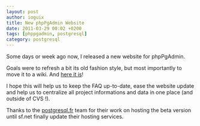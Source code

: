 ```yaml
---
layout: post
author: ioguix
title: New phpPgAdmin Website
date: 2011-03-29 00:02 +0200
tags: [phppgadmin, postgresql]
category: postgresql
---
```

Some days or week ago now, I released a new website for phpPgAdmin.

Goals were to refresh a bit its old fashion style, but most importantly to move
it to a wiki.  And
[here it is](http://phppgadmin.sourceforge.net/doku.php)!

I hope this will help us to keep the FAQ up-to-date, ease the website update
and help us to centralize all project informations and data in one place (and
outside of CVS !).

Thanks to the [postgresql.fr](http://postgresql.fr) team for their work on
hosting the beta version until sf.net finally update their hosting services.
